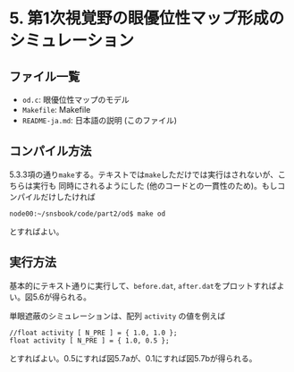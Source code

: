 # 5. 第1次視覚野の眼優位性マップ形成のシミュレーション

## ファイル一覧
- `od.c`: 眼優位性マップのモデル
- `Makefile`: Makefile
- `README-ja.md`: 日本語の説明 (このファイル)

## コンパイル方法
5.3.3項の通り`make`する。テキストでは`make`しただけでは実行はされないが、こちらは実行も
同時にされるようにした (他のコードとの一貫性のため)。もしコンパイルだけしたければ
```
node00:~/snsbook/code/part2/od$ make od
```
とすればよい。

## 実行方法
基本的にテキスト通りに実行して、`before.dat`, `after.dat`をプロットすればよい。図5.6が得られる。

単眼遮蔽のシミュレーションは、配列 `activity` の値を例えば
```
//float activity [ N_PRE ] = { 1.0, 1.0 };
float activity [ N_PRE ] = { 1.0, 0.5 };
```
とすればよい。0.5にすれば図5.7aが、0.1にすれば図5.7bが得られる。
